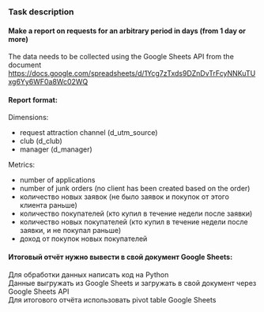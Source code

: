 ### Task description

#### Make a report on requests for an arbitrary period in days (from 1 day or more)
The data needs to be collected using the Google Sheets API from the document https://docs.google.com/spreadsheets/d/1Ycg7zTxds9DZnDvTrFcyNNKuTUxg6Yy6WF0a8Wc02WQ
#### Report format:
Dimensions:
- request attraction channel (d_utm_source)
- club (d_club)
- manager (d_manager)

Metrics:
- number of applications
- number of junk orders (no client has been created based on the order)
- количество новых заявок (не было заявок и покупок от этого клиента раньше)
- количество покупателей (кто купил в течение недели после заявки)
- количество новых покупателей (кто купил в течение недели после заявки, и не покупал раньше)
- доход от покупок новых покупателей
#### Итоговый отчёт нужно вывести в свой документ Google Sheets:
Для обработки данных написать код на Python  
Данные выгружать из Google Sheets и загружать в свой документ через Google Sheets API  
Для итогового отчёта использовать pivot table Google Sheets

